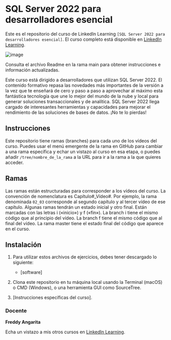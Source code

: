 # SQL Server 2022 para desarrolladores esencial

Este es el repositorio del curso de LinkedIn Learning `[SQL Server 2022 para desarrolladores esencial]`. El curso completo está disponible en [LinkedIn Learning][lil-course-url].

![image](https://user-images.githubusercontent.com/71371373/209296812-79b1f367-9c00-4156-9634-55658e00d174.png)

Consulta el archivo Readme en la rama main para obtener instrucciones e información actualizadas.

Este curso está dirigido a desarrolladores que utilizan SQL Server 2022. El contenido formativo repasa las novedades más importantes de la versión a la vez que te enseñará de cero y paso a paso a aprovechar al máximo esta fantástica tecnología que une lo mejor del mundo de la nube y local para generar soluciones transaccionales y de analítica. SQL Server 2022 llega cargado de interesantes herramientas y capacidades para mejorar el rendimiento de las soluciones de bases de datos. ¡No te lo pierdas!

## Instrucciones

Este repositorio tiene ramas (branches) para cada uno de los vídeos del curso. Puedes usar el menú emergente de la rama en GitHub para cambiar a una rama específica y echar un vistazo al curso en esa etapa, o puedes añadir `/tree/nombre_de_la_rama` a la URL para ir a la rama a la que quieres acceder.

## Ramas

Las ramas están estructuradas para corresponder a los vídeos del curso. La convención de nomenclatura es Capítulo#_Vídeo#. Por ejemplo, la rama denominada `02_03` corresponde al segundo capítulo y al tercer vídeo de ese capítulo. Algunas ramas tendrán un estado inicial y otro final. Están marcadas con las letras i («inicio») y f («fin»). La branch i tiene el mismo código que al principio del vídeo. La branch f tiene el mismo código que al final del vídeo. La rama master tiene el estado final del código que aparece en el curso.

## Instalación

1. Para utilizar estos archivos de ejercicios, debes tener descargado lo siguiente:
   - [software]

2. Clona este repositorio en tu máquina local usando la Terminal (macOS) o CMD (Windows), o una herramienta GUI como SourceTree.
3. [Instrucciones específicas del curso].

### Docente

**Freddy Angarita**

Echa un vistazo a mis otros cursos en [LinkedIn Learning](https://www.linkedin.com/learning/instructors/freddy-leandro-angarita-castellanos).

[0]: # (Replace these placeholder URLs with actual course URLs)
[lil-course-url]: https://www.linkedin.com/learning/sql-server-2022-para-desarrolladores-esencial/da-tus-primeros-pasos-con-sql-server-2022
[lil-thumbnail-url]: https://cdn.lynda.com/course/2875095/2875095-1615224395432-16x9.jpg

[1]: # (End of ES-Instruction ###############################################################################################)

